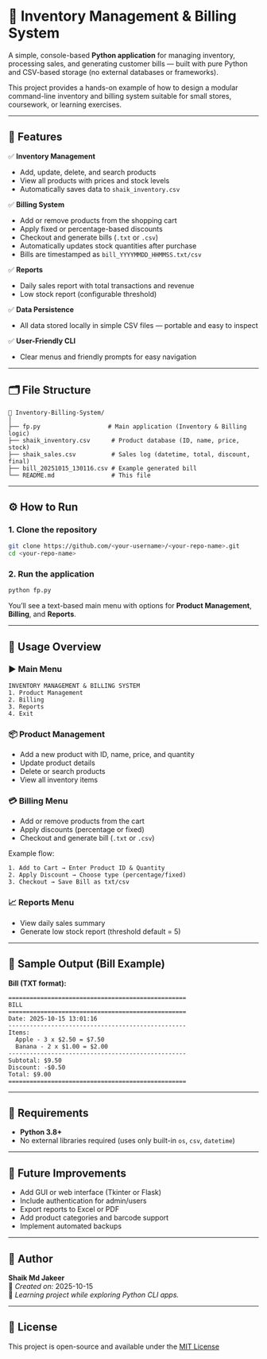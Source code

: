 # 🧾 Inventory Management & Billing System

A simple, console-based **Python application** for managing inventory, processing sales, and generating customer bills — built with pure Python and CSV-based storage (no external databases or frameworks).

This project provides a hands-on example of how to design a modular command-line inventory and billing system suitable for small stores, coursework, or learning exercises.

---

## 🚀 Features

✅ **Inventory Management**
- Add, update, delete, and search products  
- View all products with prices and stock levels  
- Automatically saves data to `shaik_inventory.csv`

✅ **Billing System**
- Add or remove products from the shopping cart  
- Apply fixed or percentage-based discounts  
- Checkout and generate bills (`.txt` or `.csv`)  
- Automatically updates stock quantities after purchase  
- Bills are timestamped as `bill_YYYYMMDD_HHMMSS.txt/csv`

✅ **Reports**
- Daily sales report with total transactions and revenue  
- Low stock report (configurable threshold)

✅ **Data Persistence**
- All data stored locally in simple CSV files — portable and easy to inspect  

✅ **User-Friendly CLI**
- Clear menus and friendly prompts for easy navigation  

---

## 🗂️ File Structure

```
📁 Inventory-Billing-System/
│
├── fp.py                   # Main application (Inventory & Billing logic)
├── shaik_inventory.csv      # Product database (ID, name, price, stock)
├── shaik_sales.csv          # Sales log (datetime, total, discount, final)
├── bill_20251015_130116.csv # Example generated bill
└── README.md                # This file
```

---

## ⚙️ How to Run

### 1. Clone the repository
```bash
git clone https://github.com/<your-username>/<your-repo-name>.git
cd <your-repo-name>
```

### 2. Run the application
```bash
python fp.py
```

You’ll see a text-based main menu with options for **Product Management**, **Billing**, and **Reports**.

---

## 🧩 Usage Overview

### ▶ Main Menu
```
INVENTORY MANAGEMENT & BILLING SYSTEM
1. Product Management
2. Billing
3. Reports
4. Exit
```

### 📦 Product Management
- Add a new product with ID, name, price, and quantity  
- Update product details  
- Delete or search products  
- View all inventory items  

### 💳 Billing Menu
- Add or remove products from the cart  
- Apply discounts (percentage or fixed)  
- Checkout and generate bill (`.txt` or `.csv`)  

Example flow:
```
1. Add to Cart → Enter Product ID & Quantity
2. Apply Discount → Choose type (percentage/fixed)
3. Checkout → Save Bill as txt/csv
```

### 📈 Reports Menu
- View daily sales summary  
- Generate low stock report (threshold default = 5)

---

## 🧾 Sample Output (Bill Example)

**Bill (TXT format):**
```
==================================================
BILL
==================================================
Date: 2025-10-15 13:01:16
--------------------------------------------------
Items:
  Apple - 3 x $2.50 = $7.50
  Banana - 2 x $1.00 = $2.00
--------------------------------------------------
Subtotal: $9.50
Discount: -$0.50
Total: $9.00
==================================================
```

---

## 🧰 Requirements

- **Python 3.8+**  
- No external libraries required (uses only built-in `os`, `csv`, `datetime`)

---

## 🧠 Future Improvements

- Add GUI or web interface (Tkinter or Flask)  
- Include authentication for admin/users  
- Export reports to Excel or PDF  
- Add product categories and barcode support  
- Implement automated backups  

---

## 👤 Author

**Shaik Md Jakeer**  
📅 *Created on:* 2025-10-15  
💬 *Learning project while exploring Python CLI apps.*

---

## 🪪 License

This project is open-source and available under the [MIT License](LICENSE) 
